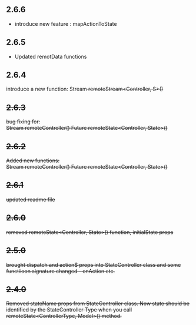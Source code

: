 ## 2.6.6

- introduce new feature : mapActionToState

## 2.6.5

- Updated remotData functions

## 2.6.4

introduce a new function: Stream<S> remoteStream<Controller, S>()

## 2.6.3

bug fixing for:  
Stream<Controller> remoteController<Controller>()
Future<State> remoteState<Controller, State>()

## 2.6.2

Added new functions:  
Stream<Controller> remoteController<Controller>()
Future<State> remoteState<Controller, State>()

## 2.6.1

updated readme file

## 2.6.0

removed remoteState<Controller, State>() function, initialState props

## 2.5.0

brought dispatch and action$ props into StateController class and some functiioon signature changed - onAction etc.

## 2.4.0

Removed stateName props from StateController class. Now state should be identified by the StateController Type when you call remoteState<ControllerType, Model>() method.

